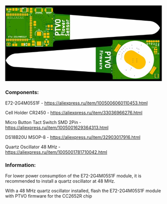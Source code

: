 
![Top layer](/CC2652RB/ptvo_fs.jpg)

### Components:
E72-2G4M05S1F - https://aliexpress.ru/item/1005006060110453.html

Cell Holder CR2450 - https://aliexpress.ru/item/33036966276.html

Micro Button Tact Switch SMD 2Pin - https://aliexpress.ru/item/1005001629364313.html

DS18B20U MSOP-8 - https://aliexpress.ru/item/32903017916.html

Quartz Oscillator 48 MHz - https://aliexpress.ru/item/1005001781710042.html

### Information:

For lower power consumption of the E72-2G4M05S1F module, it is recommended to install a quartz oscillator at 48 MHz.

With a 48 MHz quartz oscillator installed, flash the E72-2G4M05S1F module with PTVO firmware for the CC2652R chip
